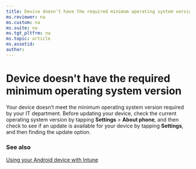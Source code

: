 ```yaml
---
title: Device doesn't have the required minimum operating system version
ms.reviewer: na
ms.custom: na
ms.suite: na
ms.tgt_pltfrm: na
ms.topic: article
ms.assetid:
author:
---
```


# Device doesn't have the required minimum operating system version

Your device doesn’t meet the minimum operating system version required by your IT department. Before updating your device, check the current operating system version by tapping **Settings** &gt; **About phone**, and then check to see if an update is available for your device by tapping **Settings**, and then finding the update option.


### See also
[Using your Android device with Intune](using-your-android-device-with-intune.md)